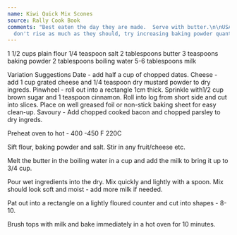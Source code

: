 ```yaml
---
name: Kiwi Quick Mix Scones
source: Rally Cook Book
comments: "Best eaten the day they are made.  Serve with butter.\n\nUSA - if they
  don't rise as much as they should, try increasing baking powder quantity. "
---
```


1 1/2 cups plain flour
1/4 teaspoon salt
2 tablespoons butter
3 teaspoons baking powder
2 tablespoons boiling water
5-6 tablespoons milk 

Variation Suggestions
Date - add half a cup of chopped dates.
Cheese - add 1 cup grated cheese and 1/4 teaspoon dry mustard powder to dry ingreds.
Pinwheel - roll out into a rectangle 1cm thick.  Sprinkle with1/2 cup brown sugar and 1 teaspoon cinnamon.  Roll into log from short side and cut into slices.  Place on well greased foil or non-stick baking sheet for easy clean-up.
Savoury - Add chopped cooked bacon and chopped parsley to dry ingreds.

Preheat oven to hot - 400 -450 F  220C

Sift flour, baking powder and salt.  Stir in any fruit/cheese etc.   

Melt the butter in the boiling water in  a cup and add the milk to bring it up to 3/4 cup.  

Pour wet ingredients into the dry.  Mix quickly and lightly with a spoon.  Mix should look soft and moist - add more milk if needed.  

Pat out into a rectangle on a lightly floured counter and cut into shapes - 8-10.

Brush tops with milk and bake immediately in a hot oven for 10 minutes.

